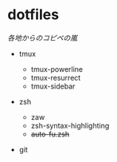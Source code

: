 dotfiles
========

*各地からのコピペの嵐*


* tmux

    * tmux-powerline
    * tmux-resurrect
    * tmux-sidebar

* zsh

    * zaw
    * zsh-syntax-highlighting
    * ~~auto-fu.zsh~~

* git
